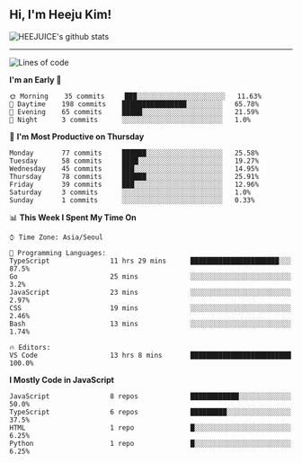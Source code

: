 ## Hi, I'm Heeju Kim!

![HEEJUICE's github stats](https://github-readme-stats.vercel.app/api?username=HEEJUICE&show_icons=true)

---
<!--START_SECTION:waka-->
![Lines of code](https://img.shields.io/badge/From%20Hello%20World%20I%27ve%20Written-0%20lines%20of%20code-blue)

**I'm an Early 🐤** 

```text
🌞 Morning    35 commits     ███░░░░░░░░░░░░░░░░░░░░░░   11.63% 
🌆 Daytime    198 commits    ████████████████░░░░░░░░░   65.78% 
🌃 Evening    65 commits     █████░░░░░░░░░░░░░░░░░░░░   21.59% 
🌙 Night      3 commits      ░░░░░░░░░░░░░░░░░░░░░░░░░   1.0%

```
📅 **I'm Most Productive on Thursday** 

```text
Monday       77 commits     ██████░░░░░░░░░░░░░░░░░░░   25.58% 
Tuesday      58 commits     ████░░░░░░░░░░░░░░░░░░░░░   19.27% 
Wednesday    45 commits     ███░░░░░░░░░░░░░░░░░░░░░░   14.95% 
Thursday     78 commits     ██████░░░░░░░░░░░░░░░░░░░   25.91% 
Friday       39 commits     ███░░░░░░░░░░░░░░░░░░░░░░   12.96% 
Saturday     3 commits      ░░░░░░░░░░░░░░░░░░░░░░░░░   1.0% 
Sunday       1 commits      ░░░░░░░░░░░░░░░░░░░░░░░░░   0.33%

```


📊 **This Week I Spent My Time On** 

```text
⌚︎ Time Zone: Asia/Seoul

💬 Programming Languages: 
TypeScript               11 hrs 29 mins      ██████████████████████░░░   87.5% 
Go                       25 mins             ░░░░░░░░░░░░░░░░░░░░░░░░░   3.2% 
JavaScript               23 mins             ░░░░░░░░░░░░░░░░░░░░░░░░░   2.97% 
CSS                      19 mins             ░░░░░░░░░░░░░░░░░░░░░░░░░   2.46% 
Bash                     13 mins             ░░░░░░░░░░░░░░░░░░░░░░░░░   1.74%

🔥 Editors: 
VS Code                  13 hrs 8 mins       █████████████████████████   100.0%

```

**I Mostly Code in JavaScript** 

```text
JavaScript               8 repos             ████████████░░░░░░░░░░░░░   50.0% 
TypeScript               6 repos             █████████░░░░░░░░░░░░░░░░   37.5% 
HTML                     1 repo              █░░░░░░░░░░░░░░░░░░░░░░░░   6.25% 
Python                   1 repo              █░░░░░░░░░░░░░░░░░░░░░░░░   6.25%

```



<!--END_SECTION:waka-->
